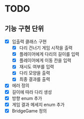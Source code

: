 # TODO

## 기능 구현 단위
- [X] 입출력 클래스 구현
  - [X] 다리 건너기 게임 시작을 출력
  - [X] 플레이어에게 다리의 길이를 입력
  - [X] 플레이어에게 이동 칸을 입력
  - [X] 재시도 여부를 입력
  - [X] 다리 모양을 출력
  - [X] 최종 결과를 출력
- [X] 에러 정의
- [X] 길이에 따라 다리 생성
- [X] 방향 enum 추가
- [X] 게임 결과 메세지 enum 추가
- [X] BridgeGame 정의
